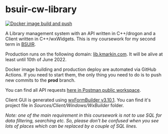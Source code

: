 # bsuir-cw-library
[![Docker image build and push](https://github.com/kmarkindev/bsuir-cw-library/actions/workflows/build-and-push-docker-image.yml/badge.svg?branch=prod&event=push)](https://github.com/kmarkindev/bsuir-cw-library/actions/workflows/build-and-push-docker-image.yml)

A Library management system with an API written in C++/drogon and a Client written in C++/wxWidgets.
This is my coursework for my second term in [BSUIR](https://www.bsuir.by/en/).

Production runs on the following domain: [lib.kmarkin.com](http://lib.kmarkin.com/).
It will be alive at least until 10th of June 2022.

Docker image building and production deploy are automated via GitHub Actions.
If you need to start them, the only thing you need to do is to push new commits to the **prod** branch.

You can find all API requests 
[here in Postman public workspace](https://www.postman.com/kmarkindev/workspace/bsuir-cw-library).

Client GUI is generated using [wxFormBuilder v3.10.1](https://github.com/wxFormBuilder/wxFormBuilder).
You can find it's project file in *Sources/Client/Windows/WxBuilder* folder.


*Note: one of the main requirement in this coursework is not to use SQL for data filtering, searching etc. 
So, please don't be confused when you see lots of places which can be replaced by a couple of SQL lines.*
